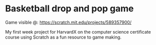 # Basketball drop and pop game

Game visible @: https://scratch.mit.edu/projects/589357900/

My first week project for HarvardX on the computer science certificate course using Scratch as a fun resource to game making.
